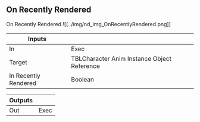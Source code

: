 ## On Recently Rendered
On Recently Rendered
![[../img/nd_img_OnRecentlyRendered.png]]

|Inputs||
|--|--|
| In | Exec |
| Target | TBLCharacter Anim Instance Object Reference |
| In Recently Rendered | Boolean |

|Outputs||
|--|--|
| Out | Exec |
